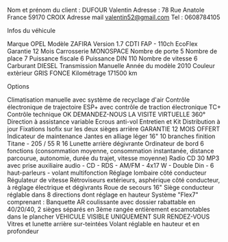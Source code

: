 Nom et prénom du client : DUFOUR Valentin
Adresse : 78 Rue Anatole France 59170 CROIX
Adresse mail valentin52@gmail.com
Tel : 0608784105

Infos du véhicule

Marque
OPEL
Modèle
ZAFIRA
Version
1.7 CDTI FAP - 110ch EcoFlex Garantie 12 Mois
Carrosserie
MONOSPACE
Nombre de porte
5
Nombre de place
7
Puissance fiscale
6
Puissance DIN
110
Nombre de vitesse
6
Carburant
DIESEL
Transmission
Manuelle
Année du modèle
2010
Couleur extèrieur
GRIS FONCE
Kilométrage
171500 km

Options

Climatisation manuelle avec système de recyclage d'air
Contrôle électronique de trajectoire ESP+ avec contrôle de traction électronique TC+
Contrôle technique OK
DEMANDEZ-NOUS LA VISITE VIRTUELLE 360°
Direction à assistance variable
Ecrous anti-vol
Entretien et Kit Distribution à jour
Fixations Isofix sur les deux sièges arrière
GARANTIE 12 MOIS OFFERT
Indicateur de maintenance
Jantes en alliage léger 16" 10 branches finition Titane - 205 / 55 R 16
Lunette arrière dégivrante
Ordinateur de bord 6 fonctions (consommation moyenne, consommation instantanée, distance parcourue, autonomie, durée du trajet, vitesse moyenne)
Radio CD 30 MP3 avec prise auxiliaire audio - CD - RDS - AM/FM - 4x17 W - Double Din - 6 haut-parleurs - volant multifonction
Réglage lombaire côté conducteur
Régulateur de vitesse
Rétroviseurs extérieurs, asphérique côté conducteur, à réglage électrique et dégivrants
Roue de secours 16"
Siège conducteur réglable dans 8 directions dont réglage en hauteur
Système "Flex7" comprenant : Banquette AR coulissante avec dossier rabattable en 40/20/40, 2 sièges séparés en 3ème rangée entièrement escamotables dans le plancher
VEHICULE VISIBLE UNIQUEMENT SUR RENDEZ-VOUS
Vitres et lunette arrière sur-teintées
Volant réglable en hauteur et en profondeur